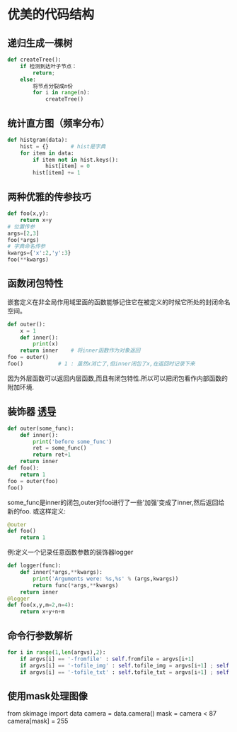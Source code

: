 # 优美的代码结构

## 递归生成一棵树
```python
def createTree():
    if 检测到达叶子节点：
        return;
    else:
        将节点分裂成n份
        for i in range(n):
            createTree()
```

## 统计直方图（频率分布）
```python
def histgram(data):
    hist = {}       # hist是字典
    for item in data:
        if item not in hist.keys():
            hist[item] = 0
        hist[item] += 1
```

## 两种优雅的传参技巧
```python
def foo(x,y):
    return x+y
# 位置传参
args=[2,3]
foo(*args)
# 字典命名传参
kwargs={'x':2,'y':3}
foo(**kwargs)
```

## 函数闭包特性
嵌套定义在非全局作用域里面的函数能够记住它在被定义的时候它所处的封闭命名空间。
```python
def outer():
	x = 1
	def inner():
		print(x)
	return inner	# 将inner函数作为对象返回
foo = outer()
foo()			# 1 : 虽然x消亡了,但inner闭包了x,在返回时记录下来
```
因为外层函数可以返回内层函数,而且有闭包特性.所以可以把闭包看作内部函数的附加环境.

## 装饰器 [诱导](http://python.jobbole.com/81683/)
```python
def outer(some_func):
	def inner():
		print('before some_func')
		ret = some_func()
		return ret+1
	return inner
def foo():
	return 1
foo = outer(foo)
foo()
```
some_func是inner的闭包,outer对foo进行了一些'加强'变成了inner,然后返回给新的foo.
或这样定义:
```python
@outer
def foo()
	return 1
```
例:定义一个记录任意函数参数的装饰器logger
```python
def logger(func):
    def inner(*args,**kwargs):
        print('Arguments were: %s,%s' % (args,kwargs))
        return func(*args,**kwargs)
    return inner
@logger
def foo(x,y,m=2,n=4):
    return x+y+n+m
```



## 命令行参数解析
```python
for i in range(1,len(argvs),2):
	if argvs[i] == '-fromfile' : self.fromfile = argvs[i+1]
	if argvs[i] == '-tofile_img' : self.tofile_img = argvs[i+1] ; self.filewrite_img = True
	if argvs[i] == '-tofile_txt' : self.tofile_txt = argvs[i+1] ; self.filewrite_txt = True
```

## 使用mask处理图像
from skimage import data
camera = data.camera()
mask = camera < 87
camera[mask] = 255